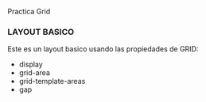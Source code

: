 Practica Grid
### LAYOUT BASICO
Este es un layout basico usando  las propiedades de GRID:
- display
- grid-area
- grid-template-areas
- gap
